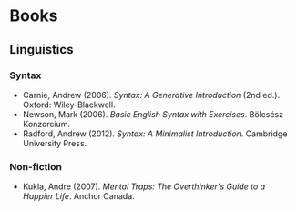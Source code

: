 # Books

## Linguistics

### Syntax
- Carnie, Andrew (2006). _Syntax: A Generative Introduction_ (2nd ed.). Oxford: Wiley-Blackwell.
- Newson, Mark (2006). _Basic English Syntax with Exercises_. Bölcsész Konzorcium. 
- Radford, Andrew (2012). _Syntax: A Minimalist Introduction_. Cambridge University Press.

### Non-fiction
- Kukla, Andre (2007). _Mental Traps: The Overthinker's Guide to a Happier Life_. Anchor Canada.

